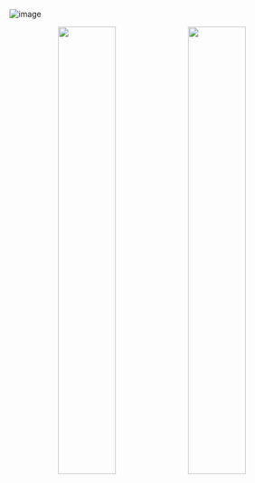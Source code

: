 ![image](https://github.com/user-attachments/assets/cb2ca12c-9109-4dfc-9cb3-37a73ee3830f)

<p align="center">
  <img src="https://github.com/user-attachments/assets/e2121fcf-e062-4684-9956-7dc83310322f" width="45%" style="object-fit: cover; border-radius: 8px;" />
  <img src="https://github.com/user-attachments/assets/6f333cd0-6a91-453e-ae70-54bca1291df3" width="45%" style="object-fit: cover; border-radius: 8px;" />
</p>
